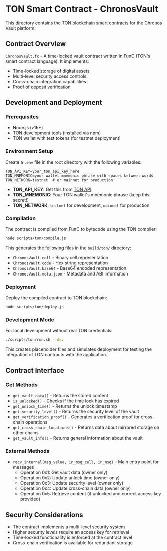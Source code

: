 # TON Smart Contract - ChronosVault

This directory contains the TON blockchain smart contracts for the Chronos Vault platform.

## Contract Overview

`ChronosVault.fc` - A time-locked vault contract written in FunC (TON's smart contract language). It implements:

- Time-locked storage of digital assets
- Multi-level security access controls
- Cross-chain integration capabilities
- Proof of deposit verification

## Development and Deployment

### Prerequisites

- Node.js (v16+)
- TON development tools (installed via npm)
- TON wallet with test tokens (for testnet deployment)

### Environment Setup

Create a `.env` file in the root directory with the following variables:

```
TON_API_KEY=your_ton_api_key_here
TON_MNEMONIC=your wallet mnemonic phrase with spaces between words
TON_NETWORK=testnet  # or mainnet for production
```

- **TON_API_KEY**: Get this from [TON API](https://toncenter.com/api/v2/apikey)
- **TON_MNEMONIC**: Your TON wallet's mnemonic phrase (keep this secret!)
- **TON_NETWORK**: `testnet` for development, `mainnet` for production

### Compilation

The contract is compiled from FunC to bytecode using the TON compiler:

```bash
node scripts/ton/compile.js
```

This generates the following files in the `build/ton/` directory:
- `ChronosVault.cell` - Binary cell representation
- `ChronosVault.code` - Hex string representation
- `ChronosVault.base64` - Base64 encoded representation
- `ChronosVault.meta.json` - Metadata and ABI information

### Deployment

Deploy the compiled contract to TON blockchain:

```bash
node scripts/ton/deploy.js
```

### Development Mode

For local development without real TON credentials:

```bash
./scripts/ton/run.sh --dev
```

This creates placeholder files and simulates deployment for testing the integration of TON contracts with the application.

## Contract Interface

### Get Methods

- `get_vault_data()` - Returns the stored content
- `is_unlocked()` - Checks if the time lock has expired
- `get_unlock_time()` - Returns the unlock timestamp
- `get_security_level()` - Returns the security level of the vault
- `get_verification_proof()` - Generates a verification proof for cross-chain operations
- `get_cross_chain_locations()` - Returns data about mirrored storage on other chains
- `get_vault_info()` - Returns general information about the vault

### External Methods

- `recv_internal(msg_value, in_msg_cell, in_msg)` - Main entry point for messages
  - Operation 0x1: Get vault data (owner only)
  - Operation 0x2: Update unlock time (owner only)
  - Operation 0x3: Update security level (owner only)
  - Operation 0x4: Update cross-chain data (owner only)
  - Operation 0x5: Retrieve content (if unlocked and correct access key provided)

## Security Considerations

- The contract implements a multi-level security system
- Higher security levels require an access key for retrieval
- Time-locked functionality is enforced at the contract level
- Cross-chain verification is available for redundant storage